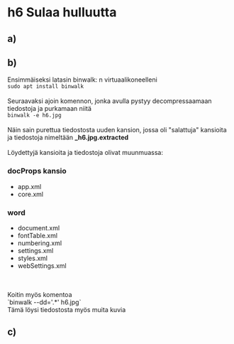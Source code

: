 # h6 Sulaa hulluutta

  ## a)

  ## b)
  Ensimmäiseksi latasin binwalk: n virtuaalikoneelleni
  <br>
  `sudo apt install binwalk`
  <br>
  <br>
  Seuraavaksi ajoin komennon, jonka avulla pystyy decompressaamaan tiedostoja ja purkamaan niitä
  <br>
  `binwalk -e h6.jpg`
  <br>
  <br>
  Näin sain purettua tiedostosta uuden kansion, jossa oli "salattuja"       kansioita ja tiedostoja nimeltään **_h6.jpg.extracted**
  <br>
  <br>
  Löydettyjä kansioita ja tiedostoja olivat muunmuassa:
  ### docProps kansio
  - app.xml
  - core.xml

  ### word
  - document.xml
  - fontTable.xml
  - numbering.xml
  - settings.xml
  - styles.xml
  - webSettings.xml
<br>
<br>
Koitin myös komentoa
<br>
`binwalk --dd='.*' h6.jpg`
<br>
Tämä löysi tiedostosta myös muita kuvia

  ## c)
